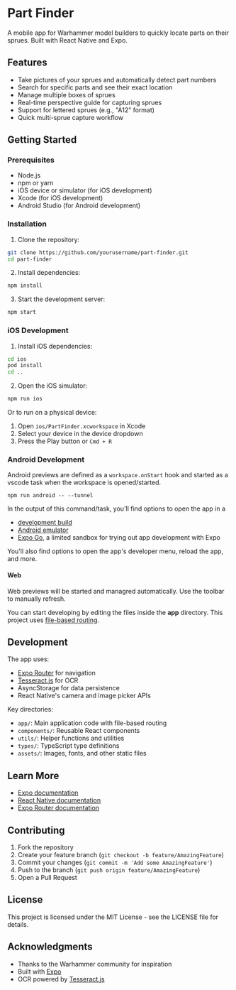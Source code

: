# Part Finder

A mobile app for Warhammer model builders to quickly locate parts on their sprues. Built with React Native and Expo.

## Features

- Take pictures of your sprues and automatically detect part numbers
- Search for specific parts and see their exact location
- Manage multiple boxes of sprues
- Real-time perspective guide for capturing sprues
- Support for lettered sprues (e.g., "A12" format)
- Quick multi-sprue capture workflow

## Getting Started

### Prerequisites

- Node.js
- npm or yarn
- iOS device or simulator (for iOS development)
- Xcode (for iOS development)
- Android Studio (for Android development)

### Installation

1. Clone the repository:
```bash
git clone https://github.com/yourusername/part-finder.git
cd part-finder
```

2. Install dependencies:
```bash
npm install
```

3. Start the development server:
```bash
npm start
```

### iOS Development

1. Install iOS dependencies:
```bash
cd ios
pod install
cd ..
```

2. Open the iOS simulator:
```bash
npm run ios
```

Or to run on a physical device:
1. Open `ios/PartFinder.xcworkspace` in Xcode
2. Select your device in the device dropdown
3. Press the Play button or `Cmd + R`

### Android Development

Android previews are defined as a `workspace.onStart` hook and started as a vscode task when the workspace is opened/started.


```
npm run android -- --tunnel
```

In the output of this command/task, you'll find options to open the app in a

- [development build](https://docs.expo.dev/develop/development-builds/introduction/)
- [Android emulator](https://docs.expo.dev/workflow/android-studio-emulator/)
- [Expo Go](https://expo.dev/go), a limited sandbox for trying out app development with Expo

You'll also find options to open the app's developer menu, reload the app, and more.

#### Web

Web previews will be started and managred automatically. Use the toolbar to manually refresh.

You can start developing by editing the files inside the **app** directory. This project uses [file-based routing](https://docs.expo.dev/router/introduction).


## Development

The app uses:
- [Expo Router](https://docs.expo.dev/router/introduction/) for navigation
- [Tesseract.js](https://tesseract.projectnaptha.com/) for OCR
- AsyncStorage for data persistence
- React Native's camera and image picker APIs

Key directories:
- `app/`: Main application code with file-based routing
- `components/`: Reusable React components
- `utils/`: Helper functions and utilities
- `types/`: TypeScript type definitions
- `assets/`: Images, fonts, and other static files

## Learn More

- [Expo documentation](https://docs.expo.dev/)
- [React Native documentation](https://reactnative.dev/)
- [Expo Router documentation](https://docs.expo.dev/router/introduction/)

## Contributing

1. Fork the repository
2. Create your feature branch (`git checkout -b feature/AmazingFeature`)
3. Commit your changes (`git commit -m 'Add some AmazingFeature'`)
4. Push to the branch (`git push origin feature/AmazingFeature`)
5. Open a Pull Request

## License

This project is licensed under the MIT License - see the LICENSE file for details.

## Acknowledgments

- Thanks to the Warhammer community for inspiration
- Built with [Expo](https://expo.dev)
- OCR powered by [Tesseract.js](https://tesseract.projectnaptha.com/)
